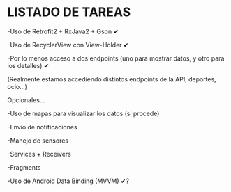 # LISTADO DE TAREAS

-Uso de Retrofit2 + RxJava2 + Gson ✔

-Uso de RecyclerView con View-Holder ✔ 

-Por lo menos acceso a dos endpoints (uno para mostrar datos, y otro para los detalles) ✔ 

(Realmente estamos accediendo distintos endpoints de la API, deportes, ocio...)


Opcionales...

-Uso de mapas para visualizar los datos (si procede) 

-Envío de notificaciones 

-Manejo de sensores

-Services + Receivers

-Fragments

-Uso de Android Data Binding (MVVM) ✔?

